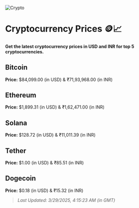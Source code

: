 
![Crypto](https://www.techguide.com.au/wp-content/uploads/2020/11/crypto3.jpeg)

# Cryptocurrency Prices 🪙📈

#### Get the latest cryptocurrency prices in USD and INR for top 5 cryptocurrencies.

## Bitcoin

**Price:** $84,099.00 (in USD) & ₹71,93,968.00 (in INR)

## Ethereum

**Price:** $1,899.31 (in USD) & ₹1,62,471.00 (in INR)

## Solana

**Price:** $128.72 (in USD) & ₹11,011.39 (in INR)

## Tether

**Price:** $1.00 (in USD) & ₹85.51 (in INR)

## Dogecoin

**Price:** $0.18 (in USD) & ₹15.32 (in INR)

> _Last Updated: 3/29/2025, 4:15:23 AM (in GMT)_

